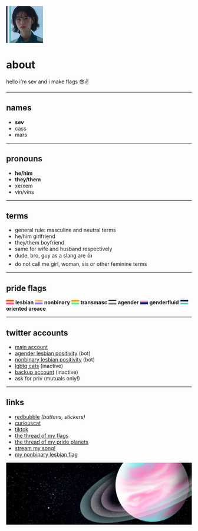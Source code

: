 <link rel="stylesheet" href="/assets/css/style.scss">
<img src="iconsb.jpg"  width=100 /> 
<h1>about</h1>
hello i'm sev and i make flags 😎✌️

---------------------------

## names
- **sev**
- cass
- mars

---------------------------

## pronouns
- **he/him**
- **they/them**
- xe/xem
- vin/vins

---------------------------

## terms
- general rule: masculine and neutral terms
- he/him girlfriend
- they/them boyfriend
- same for wife and husband respectively
- dude, bro, guy as a slang are 👍
- do not call me girl, woman, sis or other feminine terms

---------------------------

## pride flags
<img src="lesbian.png"  width=21 title="strawberry lesbian flag"/> **lesbian** <img src="nonbinary.png" title="honeyed nonbinary flag" width=21 /> **nonbinary** <img src="transmasc.png" title="citrus transmasc flag" width=21 /> **transmasc** <img src="agender.png" title="agender flag" width=21 /> **agender** <img src="genderfluid.png" title="gradient genderfluid flag" width=21 /> **genderfluid** <img src="oriented.png" title="oriented aroace flag" width=21 /> **oriented aroace** 

---------------------------

## twitter accounts

- [main account](https://twitter.com/theybian)
- [agender lesbian positivity](https://twitter.com/agenderlesbians) (bot)
- [nonbinary lesbian positivity](https://twitter.com/enbylesbians) (bot)
- [lgbtq cats](https://twitter.com/lgbtqcats) (inactive)
- [backup account](https://twitter.com/theybian1) (inactive)
- ask for priv (mutuals only!)

---------------------------


## links
- [redbubble](https://theybian.redbubble.com) *(buttons, stickers)*
- [curiouscat](https://curiouscat.com/theybian)
- [tiktok](https://tiktok.com/@sevsbian)
- [the thread of my flags](https://twitter.com/theybian/status/1308435954168979465?s=19)
- [the thread of my pride planets](https://twitter.com/theybian/status/1393646080659705861)
- [stream my song!](https://twitter.com/theybian/status/1300540997185810433)
- [my nonbinary lesbian flag](https://twitter.com/theybian/status/1403722750280220681)

![image](sketch-1630070018861.png)

